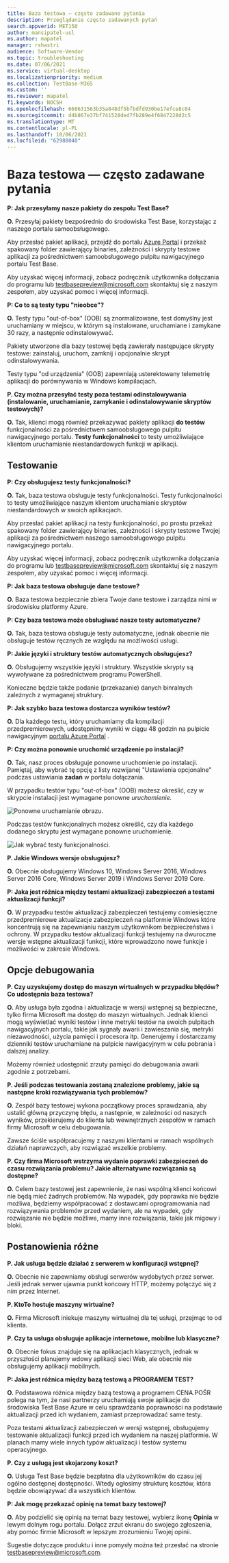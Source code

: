 ```yaml
---
title: Baza testowa — często zadawane pytania
description: Przeglądanie często zadawanych pytań
search.appverid: MET150
author: mansipatel-usl
ms.author: mapatel
manager: rshastri
audience: Software-Vendor
ms.topic: troubleshooting
ms.date: 07/06/2021
ms.service: virtual-desktop
ms.localizationpriority: medium
ms.collection: TestBase-M365
ms.custom: ''
ms.reviewer: mapatel
f1.keywords: NOCSH
ms.openlocfilehash: 668631563b35a848df5bfbdfd930be17efce8c04
ms.sourcegitcommit: d4b867e37bf741528ded7fb289e4f6847228d2c5
ms.translationtype: MT
ms.contentlocale: pl-PL
ms.lasthandoff: 10/06/2021
ms.locfileid: "62988040"
---
```

# <a name="test-base-faq"></a>Baza testowa — często zadawane pytania

**P: Jak przesyłamy nasze pakiety do zespołu Test Base?**

**O.** Przesyłaj pakiety bezpośrednio do środowiska Test Base, korzystając z naszego portalu samoobsługowego.

Aby przesłać pakiet aplikacji, przejdź do portalu [Azure Portal](https://www.aka.ms/testbaseportal "Test Base Homepage") i przekaż spakowany folder zawierający binaries, zależności i skrypty testowe aplikacji za pośrednictwem samoobsługowego pulpitu nawigacyjnego portalu Test Base. 

Aby uzyskać więcej informacji, zobacz podręcznik użytkownika dołączania do programu lub <testbasepreview@microsoft.com> skontaktuj się z naszym zespołem, aby uzyskać pomoc i więcej informacji.

**P: Co to są testy typu "nieobce"?**

**O.** Testy typu "out-of-box" (OOB) są znormalizowane, test domyślny jest uruchamiany w miejscu, w którym są instalowane, uruchamiane i zamykane 30 razy, a następnie odinstalowywać. 

Pakiety utworzone dla bazy testowej będą zawierały następujące skrypty testowe: zainstaluj, uruchom, zamknij i opcjonalnie skrypt odinstalowywania. 

Testy typu "od urządzenia" (OOB) zapewniają usterektowany telemetrię aplikacji do porównywania w Windows kompilacjach.

**P. Czy można przesyłać testy poza testami odinstalowywania (instalowanie, uruchamianie, zamykanie i odinstalowywanie skryptów testowych)?**

**O.** Tak, klienci mogą również przekazywać pakiety aplikacji **do testów** funkcjonalności za pośrednictwem samoobsługowego pulpitu nawigacyjnego portalu.
**Testy funkcjonalności** to testy umożliwiające klientom uruchamianie niestandardowych funkcji w aplikacji.


## <a name="testing"></a>Testowanie

**P: Czy obsługujesz testy funkcjonalności?**

**O.** Tak, baza testowa obsługuje testy funkcjonalności. Testy funkcjonalności to testy umożliwiające naszym klientom uruchamianie skryptów niestandardowych w swoich aplikacjach. 

Aby przesłać pakiet aplikacji na testy funkcjonalności, po prostu przekaż spakowany folder zawierający binaries, zależności i skrypty testowe Twojej aplikacji za pośrednictwem naszego samoobsługowego pulpitu nawigacyjnego portalu. 

Aby uzyskać więcej informacji, zobacz podręcznik użytkownika dołączania do programu lub <testbasepreview@microsoft.com> skontaktuj się z naszym zespołem, aby uzyskać pomoc i więcej informacji.

**P: Jak baza testowa obsługuje dane testowe?**

**O.** Baza testowa bezpiecznie zbiera Twoje dane testowe i zarządza nimi w środowisku platformy Azure. 

**P: Czy baza testowa może obsługiwać nasze testy automatyczne?**

**O.** Tak, baza testowa obsługuje testy automatyczne, jednak obecnie nie obsługuje testów ręcznych ze względu na możliwości usługi.

**P: Jakie języki i struktury testów automatycznych obsługujesz?**

**O.** Obsługujemy wszystkie języki i struktury. Wszystkie skrypty są wywoływane za pośrednictwem programu PowerShell. 

Konieczne będzie także podanie (przekazanie) danych binralnych zależnych z wymaganej struktury.

**P: Jak szybko baza testowa dostarcza wyników testów?**

**O.** Dla każdego testu, który uruchamiamy dla kompilacji przedpremierowych, udostępnimy wyniki w ciągu 48 godzin na pulpicie nawigacyjnym [portalu Azure Portal](https://www.aka.ms/testbaseportal "Test Base Homepage") .

**P: Czy można ponownie uruchomić urządzenie po instalacji?**

**O.** Tak, nasz proces obsługuje ponowne uruchomienie po instalacji. Pamiętaj, aby wybrać tę opcję z listy rozwijanej "Ustawienia opcjonalne" podczas ustawiania **zadań** w portalu dołączania.

W przypadku testów typu "out-of-box" (OOB) możesz określić, czy w skrypcie instalacji jest wymagane ponowne _uruchomienie._

![Ponowne uruchamianie obrazu.](Media/reboot.png)

Podczas testów funkcjonalnych możesz określić, czy dla każdego dodanego skryptu jest wymagane ponowne uruchomienie.

![Jak wybrać testy funkcjonalności.](Media/functionalreboot.png)

**P. Jakie Windows wersje obsługujesz?**

**O.** Obecnie obsługujemy Windows 10, Windows Server 2016, Windows Server 2016 Core, Windows Server 2019 i Windows Server 2019 Core.

**P: Jaka jest różnica między testami aktualizacji zabezpieczeń a testami aktualizacji funkcji?**

**O.** W przypadku testów aktualizacji zabezpieczeń testujemy comiesięczne przedpremierowe aktualizacje zabezpieczeń na platformie Windows które koncentrują się na zapewnianiu naszym użytkownikom bezpieczeństwa i ochrony.**<ins></ins>** W przypadku testów aktualizacji funkcji testujemy na dwuroczne wersje wstępne aktualizacji funkcji, które wprowadzono nowe funkcje i możliwości w zakresie Windows.**<ins></ins>**

## <a name="debugging-options"></a>Opcje debugowania

**P. Czy uzyskujemy dostęp do maszyn wirtualnych w przypadku błędów? Co udostępnia baza testowa?**

**O.** Aby usługa była zgodna i aktualizacje w wersji wstępnej są bezpieczne, tylko firma Microsoft ma dostęp do maszyn wirtualnych. Jednak klienci mogą wyświetlać wyniki testów i inne metryki testów na swoich pulpitach nawigacyjnych portalu, takie jak sygnały awarii i zawieszania się, metryki niezawodności, użycia pamięci i procesora itp. Generujemy i dostarczamy dzienniki testów uruchamiane na pulpicie nawigacyjnym w celu pobrania i dalszej analizy. 

Możemy również udostępnić zrzuty pamięci do debugowania awarii zgodnie z potrzebami.

**P. Jeśli podczas testowania zostaną znalezione problemy, jakie są następne kroki rozwiązywania tych problemów?**

**O.** Zespół bazy testowej wykona początkowy proces sprawdzania, aby ustalić główną przyczynę błędu, a następnie, w zależności od naszych wyników, przekierujemy do klienta lub wewnętrznych zespołów w ramach firmy Microsoft w celu debugowania. 

Zawsze ściśle współpracujemy z naszymi klientami w ramach wspólnych działań naprawczych, aby rozwiązać wszelkie problemy. 

**P. Czy firma Microsoft wstrzyma wydanie poprawki zabezpieczeń do czasu rozwiązania problemu? Jakie alternatywne rozwiązania są dostępne?**

**O.** Celem bazy testowej jest zapewnienie, że nasi wspólną klienci końcowi nie będą mieć żadnych problemów. Na wypadek, gdy poprawka nie będzie możliwa, będziemy współpracować z dostawcami oprogramowania nad rozwiązywania problemów przed wydaniem, ale na wypadek, gdy rozwiązanie nie będzie możliwe, mamy inne rozwiązania, takie jak migowy i bloki.

## <a name="miscellaneous"></a>Postanowienia różne

**P. Jak usługa będzie działać z serwerem w konfiguracji wstępnej?**

**O.** Obecnie nie zapewniamy obsługi serwerów wydobytych przez serwer. Jeśli jednak serwer ujawnia punkt końcowy HTTP, możemy połączyć się z nim przez Internet.

**P. KtoTo hostuje maszyny wirtualne?**

**O.** Firma Microsoft iniekuje maszyny wirtualnej dla tej usługi, przejmąc to od klienta.

**P. Czy ta usługa obsługuje aplikacje internetowe, mobilne lub klasyczne?**

**O.** Obecnie fokus znajduje się na aplikacjach klasycznych, jednak w przyszłości planujemy wdowy aplikacji sieci Web, ale obecnie nie obsługujemy aplikacji mobilnych.

**P: Jaka jest różnica między bazą testową a PROGRAMEM TEST?**

**O.** Podstawowa różnica między bazą testową a programem CENA.POŚR polega na tym, że nasi partnerzy uruchamiają swoje aplikacje do środowiska Test Base Azure w celu sprawdzania poprawności na podstawie aktualizacji przed ich wydaniem, zamiast przeprowadzać same testy. 

Poza testami aktualizacji zabezpieczeń w wersji wstępnej, obsługujemy testowanie aktualizacji funkcji przed ich wydaniem na naszej platformie. W planach mamy wiele innych typów aktualizacji i testów systemu operacyjnego.

**P. Czy z usługą jest skojarzony koszt?**

**O.** Usługa Test Base będzie bezpłatna dla użytkowników do czasu jej ogólno dostępnej dostępności. Wtedy ogłosimy strukturę kosztów, która będzie obowiązywać dla wszystkich klientów. 

**P: Jak mogę przekazać opinię na temat bazy testowej?**

**O.** Aby podzielić się opinią na temat bazy testowej, wybierz ikonę **Opinia** w lewym dolnym rogu portalu. Dołącz zrzut ekranu do swojego zgłoszenia, aby pomóc firmie Microsoft w lepszym zrozumieniu Twojej opinii. 

Sugestie dotyczące produktu i inne pomysły można też przesłać na stronie <testbasepreview@microsoft.com>.
